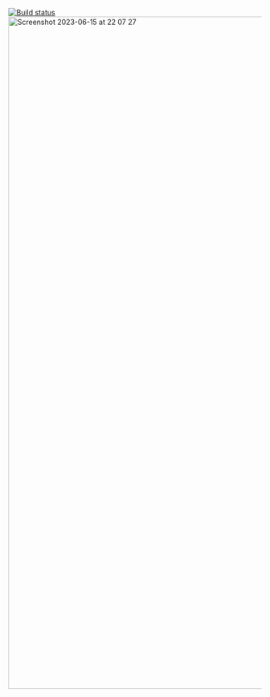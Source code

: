 [![Build status](https://ci.appveyor.com/api/projects/status/icflo1d517cm5swe?svg=true)](https://ci.appveyor.com/project/ArthurPetrosov/patternhomework)
<img width="1335" alt="Screenshot 2023-06-15 at 22 07 27" src="https://github.com/ArthurPetrosov/PatternHomework/assets/125126241/630f84d5-dee4-4ef8-b124-f112b15040be">
